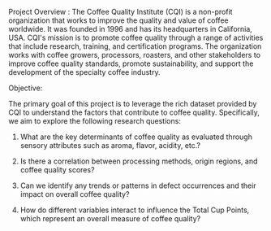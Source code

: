 Project Overview :
The Coffee Quality Institute (CQI) is a non-profit organization that works to improve the quality and value of coffee worldwide. It was founded in 1996 and has its headquarters in California, USA.
CQI's mission is to promote coffee quality through a range of activities that include research, training, and certification programs. The organization works with coffee growers, processors, roasters, and other stakeholders to improve coffee quality standards, promote sustainability, and support the development of the specialty coffee industry.


Objective: 

The primary goal of this project is to leverage the rich dataset provided by CQI to understand the factors that contribute to coffee quality. Specifically, we aim to explore the following research questions:

1.	What are the key determinants of coffee quality as evaluated through sensory attributes such as aroma, flavor, acidity, etc.?

2.	Is there a correlation between processing methods, origin regions, and coffee quality scores?

3.	Can we identify any trends or patterns in defect occurrences and their impact on overall coffee quality?

4.	How do different variables interact to influence the Total Cup Points, which represent an overall measure of coffee quality?

